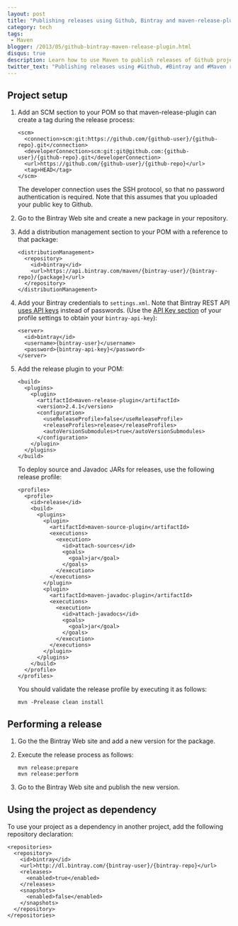 ```yaml
---
layout: post
title: "Publishing releases using Github, Bintray and maven-release-plugin"
category: tech
tags:
 - Maven
blogger: /2013/05/github-bintray-maven-release-plugin.html
disqus: true
description: Learn how to use Maven to publish releases of Github projects to Bintray.
twitter_text: "Publishing releases using #Github, #Bintray and #Maven release plugin"
---
```


## Project setup

1.  Add an SCM section to your POM so that maven-release-plugin can create a tag during the release process:

    ~~~ markup
    <scm>
      <connection>scm:git:https://github.com/{github-user}/{github-repo}.git</connection>
      <developerConnection>scm:git:git@github.com:{github-user}/{github-repo}.git</developerConnection>
      <url>https://github.com/{github-user}/{github-repo}</url>
      <tag>HEAD</tag>
    </scm>
    ~~~

    The developer connection uses the SSH protocol, so that no password authentication is required. Note that this
    assumes that you uploaded your public key to Github.

2.  Go to the Bintray Web site and create a new package in your repository.

3.  Add a distribution management section to your POM with a reference to that package:

    ~~~ markup
    <distributionManagement>
      <repository>
        <id>bintray</id>
        <url>https://api.bintray.com/maven/{bintray-user}/{bintray-repo}/{package}</url>
      </repository>
    </distributionManagement>
    ~~~

4.  Add your Bintray credentials to `settings.xml`. Note that Bintray REST API
    [uses API keys](https://bintray.com/docs/api/#_authentication) instead of passwords.
    (Use the [API Key section](https://bintray.com/docs/usermanual/interacting/interacting_editingyouruserprofile.html#anchorAPIKEY) of your profile settings to obtain your `bintray-api-key`):

    ~~~ markup
    <server>
      <id>bintray</id>
      <username>{bintray-user}</username>
      <password>{bintray-api-key}</password>
    </server>
    ~~~


5.  Add the release plugin to your POM:

    ~~~ markup
    <build>
      <plugins>
        <plugin>
          <artifactId>maven-release-plugin</artifactId>
          <version>2.4.1</version>
          <configuration>
            <useReleaseProfile>false</useReleaseProfile>
            <releaseProfiles>release</releaseProfiles>
            <autoVersionSubmodules>true</autoVersionSubmodules>
          </configuration>
        </plugin>
      </plugins>
    </build>
    ~~~

    To deploy source and Javadoc JARs for releases, use the following release profile:

    ~~~ markup
    <profiles>
      <profile>
        <id>release</id>
        <build>
          <plugins>
            <plugin>
              <artifactId>maven-source-plugin</artifactId>
              <executions>
                <execution>
                  <id>attach-sources</id>
                  <goals>
                    <goal>jar</goal>
                  </goals>
                </execution>
              </executions>
            </plugin>
            <plugin>
              <artifactId>maven-javadoc-plugin</artifactId>
              <executions>
                <execution>
                  <id>attach-javadocs</id>
                  <goals>
                    <goal>jar</goal>
                  </goals>
                </execution>
              </executions>
            </plugin>
          </plugins>
        </build>
      </profile>
    </profiles>
    ~~~

    You should validate the release profile by executing it as follows:

        mvn -Prelease clean install

## Performing a release

1.  Go the the Bintray Web site and add a new version for the package.

2.  Execute the release process as follows:

        mvn release:prepare
        mvn release:perform

3.  Go to the Bintray Web site and publish the new version.

## Using the project as dependency

To use your project as a dependency in another project, add the following repository declaration:

~~~ markup
<repositories>
  <repository>
    <id>bintray</id>
    <url>http://dl.bintray.com/{bintray-user}/{bintray-repo}</url>
    <releases>
      <enabled>true</enabled>
    </releases>
    <snapshots>
      <enabled>false</enabled>
    </snapshots>
  </repository>
</repositories>
~~~
